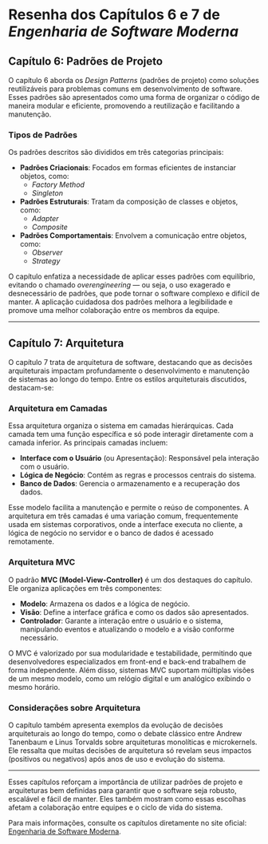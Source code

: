 # Resenha dos Capítulos 6 e 7 de *Engenharia de Software Moderna*

## Capítulo 6: Padrões de Projeto  
O capítulo 6 aborda os *Design Patterns* (padrões de projeto) como soluções reutilizáveis para problemas comuns em desenvolvimento de software. Esses padrões são apresentados como uma forma de organizar o código de maneira modular e eficiente, promovendo a reutilização e facilitando a manutenção. 

### Tipos de Padrões  
Os padrões descritos são divididos em três categorias principais:  
- **Padrões Criacionais**: Focados em formas eficientes de instanciar objetos, como:
  - *Factory Method* 
  - *Singleton*  
- **Padrões Estruturais**: Tratam da composição de classes e objetos, como:
  - *Adapter* 
  - *Composite*  
- **Padrões Comportamentais**: Envolvem a comunicação entre objetos, como:
  - *Observer* 
  - *Strategy*  

O capítulo enfatiza a necessidade de aplicar esses padrões com equilíbrio, evitando o chamado *overengineering* — ou seja, o uso exagerado e desnecessário de padrões, que pode tornar o software complexo e difícil de manter. A aplicação cuidadosa dos padrões melhora a legibilidade e promove uma melhor colaboração entre os membros da equipe.

---

## Capítulo 7: Arquitetura  
O capítulo 7 trata de arquitetura de software, destacando que as decisões arquiteturais impactam profundamente o desenvolvimento e manutenção de sistemas ao longo do tempo. Entre os estilos arquiteturais discutidos, destacam-se:

### Arquitetura em Camadas  
Essa arquitetura organiza o sistema em camadas hierárquicas. Cada camada tem uma função específica e só pode interagir diretamente com a camada inferior. As principais camadas incluem:
- **Interface com o Usuário** (ou Apresentação): Responsável pela interação com o usuário.
- **Lógica de Negócio**: Contém as regras e processos centrais do sistema.
- **Banco de Dados**: Gerencia o armazenamento e a recuperação dos dados.

Esse modelo facilita a manutenção e permite o reúso de componentes. A arquitetura em três camadas é uma variação comum, frequentemente usada em sistemas corporativos, onde a interface executa no cliente, a lógica de negócio no servidor e o banco de dados é acessado remotamente.

### Arquitetura MVC  
O padrão **MVC (Model-View-Controller)** é um dos destaques do capítulo. Ele organiza aplicações em três componentes:
- **Modelo**: Armazena os dados e a lógica de negócio.
- **Visão**: Define a interface gráfica e como os dados são apresentados.
- **Controlador**: Garante a interação entre o usuário e o sistema, manipulando eventos e atualizando o modelo e a visão conforme necessário.

O MVC é valorizado por sua modularidade e testabilidade, permitindo que desenvolvedores especializados em front-end e back-end trabalhem de forma independente. Além disso, sistemas MVC suportam múltiplas visões de um mesmo modelo, como um relógio digital e um analógico exibindo o mesmo horário.

### Considerações sobre Arquitetura  
O capítulo também apresenta exemplos da evolução de decisões arquiteturais ao longo do tempo, como o debate clássico entre Andrew Tanenbaum e Linus Torvalds sobre arquiteturas monolíticas e microkernels. Ele ressalta que muitas decisões de arquitetura só revelam seus impactos (positivos ou negativos) após anos de uso e evolução do sistema.

---

Esses capítulos reforçam a importância de utilizar padrões de projeto e arquiteturas bem definidas para garantir que o software seja robusto, escalável e fácil de manter. Eles também mostram como essas escolhas afetam a colaboração entre equipes e o ciclo de vida do sistema.

Para mais informações, consulte os capítulos diretamente no site oficial: [Engenharia de Software Moderna](https://engsoftmoderna.info/).
